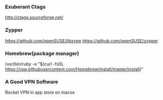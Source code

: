 ### Exuberant Ctags
http://ctags.sourceforge.net/

### Zypper
https://github.com/openSUSE/libzypp
https://github.com/openSUSE/zypper

### Homebrew(package manager)
/usr/bin/ruby -e "$(curl -fsSL https://raw.githubusercontent.com/Homebrew/install/master/install)"

### A Good VPN Software
Rocket VPN in app store on macos

